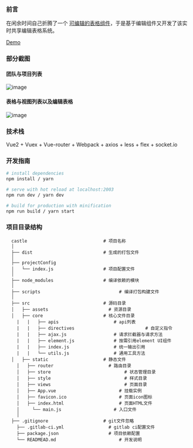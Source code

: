 ### 前言

在闲余时间自己折腾了一个 [可编辑的表格组件](https://github.com/KevinMint55/vue-willtable)，于是基于编辑组件又开发了该实时共享编辑表格系统。

[Demo](https://castle.willwuwei.com/)

### 部分截图

#### 团队与项目列表

![image](https://qiniu.willwuwei.com/castle-list.png)

#### 表格与视图列表以及编辑表格

![image](https://qiniu.willwuwei.com/castle-view.png)

### 技术栈

Vue2 + Vuex + Vue-router + Webpack + axios + less + flex + socket.io

### 开发指南

``` bash
# install dependencies
npm install / yarn

# serve with hot reload at localhost:2003
npm run dev / yarn dev

# build for production with minification
npm run build / yarn start
```

### 项目目录结构

```
  castle                             # 项目名称
  │
  ├── dist                           # 生成的打包文件
  │
  ├── projectConfig                  
  │   └── index.js                   # 项目配置文件
  │
  ├── node_modules                   # 编译依赖的模块
  │
  ├── scripts			                   # 编译打包构建文件
  │	
  ├── src                            # 源码目录
  │   ├── assets                	   # 资源目录
  │   ├── core                       # 核心文件目录
	|   |	├── apis                     # api列表
	|   |	├── directives							 # 自定义指令
	|   |	├── ajax.js                  # 请求拦截器与请求方法
	|   |	├── element.js               # 按需引用element UI组件
	|   |	├── index.js                 # 统一输出引用
	|   |	└── utils.js                 # 通用工具方法
  │   ├── static                     # 静态文件
	│   ├── router                     # 路由目录
	│   ├── store			                 # 状态管理目录
	│   ├── style			                 # 样式目录
	│   ├── views			                 # 页面目录
	│   ├── App.vue			               # 挂载实例
	│   ├── favicon.ico			           # 页面icon图标	
	│   ├── index.html			           # 页面HTML文件
	│	  └── main.js                    # 入口文件
	│
  ├── .gitignore                     # git文件忽略
	├── .gitlab-ci.yml                 # gitlab ci配置文件
	├── package.json                   # 项目依赖配置
	└── READMEAD.md             		   # 开发说明

```
